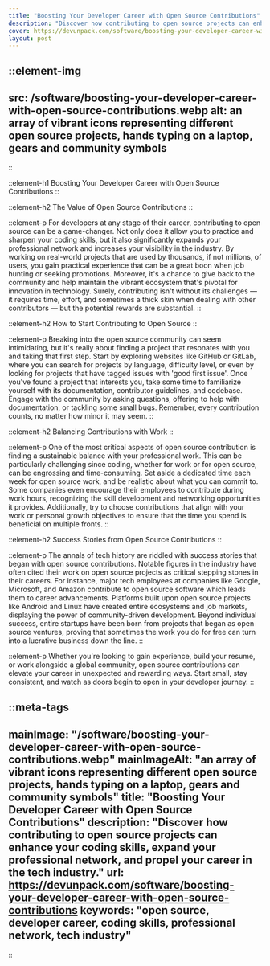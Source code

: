 ```yaml
---
title: "Boosting Your Developer Career with Open Source Contributions"
description: "Discover how contributing to open source projects can enhance your coding skills, expand your professional network, and propel your career in the tech industry."
cover: https://devunpack.com/software/boosting-your-developer-career-with-open-source-contributions
layout: post
---
```



::element-img
---
src: /software/boosting-your-developer-career-with-open-source-contributions.webp
alt: an array of vibrant icons representing different open source projects, hands typing on a laptop, gears and community symbols
---
::

::element-h1
Boosting Your Developer Career with Open Source Contributions
::

::element-h2
The Value of Open Source Contributions
::

::element-p
For developers at any stage of their career, contributing to open source can be a game-changer. Not only does it allow you to practice and sharpen your coding skills, but it also significantly expands your professional network and increases your visibility in the industry. By working on real-world projects that are used by thousands, if not millions, of users, you gain practical experience that can be a great boon when job hunting or seeking promotions. Moreover, it's a chance to give back to the community and help maintain the vibrant ecosystem that's pivotal for innovation in technology. Surely, contributing isn't without its challenges — it requires time, effort, and sometimes a thick skin when dealing with other contributors — but the potential rewards are substantial.
::

::element-h2
How to Start Contributing to Open Source
::

::element-p
Breaking into the open source community can seem intimidating, but it's really about finding a project that resonates with you and taking that first step. Start by exploring websites like GitHub or GitLab, where you can search for projects by language, difficulty level, or even by looking for projects that have tagged issues with 'good first issue'. Once you've found a project that interests you, take some time to familiarize yourself with its documentation, contributor guidelines, and codebase. Engage with the community by asking questions, offering to help with documentation, or tackling some small bugs. Remember, every contribution counts, no matter how minor it may seem.
::

::element-h2
Balancing Contributions with Work
::

::element-p
One of the most critical aspects of open source contribution is finding a sustainable balance with your professional work. This can be particularly challenging since coding, whether for work or for open source, can be engrossing and time-consuming. Set aside a dedicated time each week for open source work, and be realistic about what you can commit to. Some companies even encourage their employees to contribute during work hours, recognizing the skill development and networking opportunities it provides. Additionally, try to choose contributions that align with your work or personal growth objectives to ensure that the time you spend is beneficial on multiple fronts.
::

::element-h2
Success Stories from Open Source Contributions
::

::element-p
The annals of tech history are riddled with success stories that began with open source contributions. Notable figures in the industry have often cited their work on open source projects as critical stepping stones in their careers. For instance, major tech employees at companies like Google, Microsoft, and Amazon contribute to open source software which leads them to career advancements. Platforms built upon open source projects like Android and Linux have created entire ecosystems and job markets, displaying the power of community-driven development. Beyond individual success, entire startups have been born from projects that began as open source ventures, proving that sometimes the work you do for free can turn into a lucrative business down the line.
::

::element-p
Whether you're looking to gain experience, build your resume, or work alongside a global community, open source contributions can elevate your career in unexpected and rewarding ways. Start small, stay consistent, and watch as doors begin to open in your developer journey.
::

::meta-tags
---
mainImage: "/software/boosting-your-developer-career-with-open-source-contributions.webp"
mainImageAlt: "an array of vibrant icons representing different open source projects, hands typing on a laptop, gears and community symbols"
title: "Boosting Your Developer Career with Open Source Contributions"
description: "Discover how contributing to open source projects can enhance your coding skills, expand your professional network, and propel your career in the tech industry."
url: https://devunpack.com/software/boosting-your-developer-career-with-open-source-contributions
keywords: "open source, developer career, coding skills, professional network, tech industry"
---
::